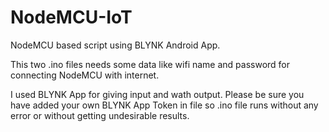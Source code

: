 # NodeMCU-IoT
NodeMCU based script using BLYNK Android App.

This two .ino files needs some data like wifi name and password for connecting NodeMCU with
internet.

I used BLYNK App for giving input and wath output. 
Please be sure you have added your own BLYNK App Token in file so .ino file runs without any error or 
without getting undesirable results.

